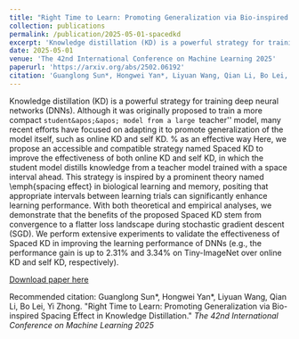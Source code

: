 ```yaml
---
title: "Right Time to Learn: Promoting Generalization via Bio-inspired Spacing Effect in Knowledge Distillation"
collection: publications
permalink: /publication/2025-05-01-spacedkd
excerpt: 'Knowledge distillation (KD) is a powerful strategy for training deep neural networks (DNNs). Although it was originally proposed to train a more compact ``student&apos;&apos; model from a large ``teacher&apos;&apos; model, many recent efforts have focused on adapting it to promote generalization of the model itself, such as online KD and self KD. % as an effective way Here, we propose an accessible and compatible strategy named Spaced KD to improve the effectiveness of both online KD and self KD, in which the student model distills knowledge from a teacher model trained with a space interval ahead. This strategy is inspired by a prominent theory named \emph{spacing effect} in biological learning and memory, positing that appropriate intervals between learning trials can significantly enhance learning performance. With both theoretical and empirical analyses, we demonstrate that the benefits of the proposed Spaced KD stem from convergence to a flatter loss landscape during stochastic gradient descent (SGD). We perform extensive experiments to validate the effectiveness of Spaced KD in improving the learning performance of DNNs (e.g., the performance gain is up to 2.31\% and 3.34\% on Tiny-ImageNet over online KD and self KD, respectively).'
date: 2025-05-01
venue: 'The 42nd International Conference on Machine Learning 2025'
paperurl: 'https://arxiv.org/abs/2502.06192'
citation: 'Guanglong Sun*, Hongwei Yan*, Liyuan Wang, Qian Li, Bo Lei, Yi Zhong. &quot;Right Time to Learn: Promoting Generalization via Bio-inspired Spacing Effect in Knowledge Distillation.&quot; <i>The 42nd International Conference on Machine Learning 2025</i>'
---
```

Knowledge distillation (KD) is a powerful strategy for training deep neural networks (DNNs). Although it was originally proposed to train a more compact ``student&apos;&apos; model from a large ``teacher&apos;&apos; model, many recent efforts have focused on adapting it to promote generalization of the model itself, such as online KD and self KD. % as an effective way Here, we propose an accessible and compatible strategy named Spaced KD to improve the effectiveness of both online KD and self KD, in which the student model distills knowledge from a teacher model trained with a space interval ahead. This strategy is inspired by a prominent theory named \emph{spacing effect} in biological learning and memory, positing that appropriate intervals between learning trials can significantly enhance learning performance. With both theoretical and empirical analyses, we demonstrate that the benefits of the proposed Spaced KD stem from convergence to a flatter loss landscape during stochastic gradient descent (SGD). We perform extensive experiments to validate the effectiveness of Spaced KD in improving the learning performance of DNNs (e.g., the performance gain is up to 2.31\% and 3.34\% on Tiny-ImageNet over online KD and self KD, respectively).

[Download paper here](https://arxiv.org/abs/2502.06192)

Recommended citation: Guanglong Sun*, Hongwei Yan*, Liyuan Wang, Qian Li, Bo Lei, Yi Zhong. "Right Time to Learn: Promoting Generalization via Bio-inspired Spacing Effect in Knowledge Distillation." <i>The 42nd International Conference on Machine Learning 2025</i>
